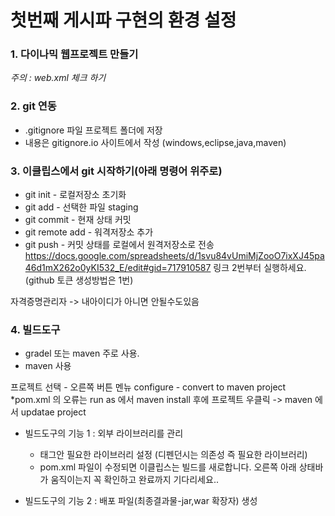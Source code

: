 # 첫번째 게시파 구현의 환경 설정

### 1. 다이나믹 웹프로젝트 만들기
*주의 : web.xml 체크 하기*
### 2. git 연동
* .gitignore 파일 프로젝트 폴더에 저장
* 내용은 gitignore.io 사이트에서 작성 (windows,eclipse,java,maven)

### 3. 이클립스에서 git 시작하기(아래 명령어 위주로)
* git init - 로컬저장소 초기화
* git add - 선택한 파일 staging
* git commit - 현재 상태 커밋
* git remote add - 워격저장소 추가
* git push - 커밋 상태를 로컬에서 원격저장소로 전송
https://docs.google.com/spreadsheets/d/1svu84vUmiMjZooO7ixXJ45pa46d1mX262o0yKI532_E/edit#gid=717910587 링크 2번부터 실행하세요.
(github 토큰 생성방법은 1번)

자격증명관리자 -> 내아이디가 아니면 안될수도있음


### 4. 빌드도구
* gradel 또는 maven 주로 사용.
* maven 사용

프로젝트 선택 - 오른쪽 버튼 멘뉴 configure - convert to maven project
*pom.xml 의 오류는  run as 에서 maven install 후에 프로젝트 우클릭
	-> maven 에서 updatae project

* 빌드도구의 기능 1 : 외부 라이브러리를 관리
	* <dependencies></dependencies> 태그안 필요한 라이브러리 설정 (디펜던시는 의존성 즉 필요한 라이브러리)
	* pom.xml 파일이 수정되면 이클립스는 빌드를 새로합니다.  오른쪽 아래 상태바가 움직이는지 꼭 확인하고 완료까지 기다리세요..

* 빌드도구의 기능 2 :  배포 파일(최종결과물-jar,war 확장자) 생성
